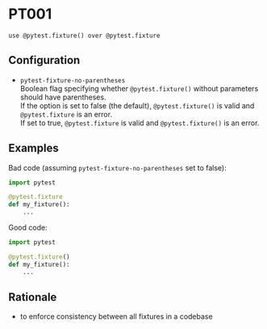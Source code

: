 # PT001

`use @pytest.fixture() over @pytest.fixture`

## Configuration

* `pytest-fixture-no-parentheses`  
Boolean flag specifying whether `@pytest.fixture()` without parameters
should have parentheses.  
If the option is set to false (the default), `@pytest.fixture()` is valid
and `@pytest.fixture` is an error.  
If set to true, `@pytest.fixture` is valid and `@pytest.fixture()` is
an error.

## Examples

Bad code (assuming `pytest-fixture-no-parentheses` set to false):

```python
import pytest

@pytest.fixture
def my_fixture():
    ...
```

Good code:

```python
import pytest

@pytest.fixture()
def my_fixture():
    ...
```

## Rationale

* to enforce consistency between all fixtures in a codebase
